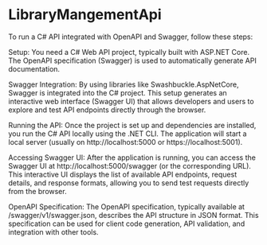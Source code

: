 # LibraryMangementApi
To run a C# API integrated with OpenAPI and Swagger, follow these steps:

Setup: You need a C# Web API project, typically built with ASP.NET Core. The OpenAPI specification (Swagger) is used to automatically generate API documentation.

Swagger Integration: By using libraries like Swashbuckle.AspNetCore, Swagger is integrated into the C# project. This setup generates an interactive web interface (Swagger UI) that allows developers and users to explore and test API endpoints directly through the browser.

Running the API: Once the project is set up and dependencies are installed, you run the C# API locally using the .NET CLI. The application will start a local server (usually on http://localhost:5000 or https://localhost:5001).

Accessing Swagger UI: After the application is running, you can access the Swagger UI at http://localhost:5000/swagger (or the corresponding URL). This interactive UI displays the list of available API endpoints, request details, and response formats, allowing you to send test requests directly from the browser.

OpenAPI Specification: The OpenAPI specification, typically available at /swagger/v1/swagger.json, describes the API structure in JSON format. This specification can be used for client code generation, API validation, and integration with other tools.
